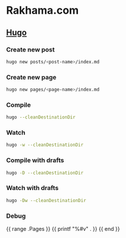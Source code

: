 # Rakhama.com

## [Hugo](https://gohugo.io/)
### Create new post
``` bash
hugo new posts/<post-name>/index.md
```

### Create new page
``` bash
hugo new pages/<page-name>/index.md
```

### Compile
``` bash
hugo --cleanDestinationDir
```

### Watch
``` bash
hugo -w --cleanDestinationDir
```

### Compile with drafts
``` bash
hugo -D --cleanDestinationDir
```

### Watch with drafts
``` bash
hugo -Dw --cleanDestinationDir
```

### Debug
{{ range .Pages }}
    {{ printf "%#v" . }}
{{ end }}
